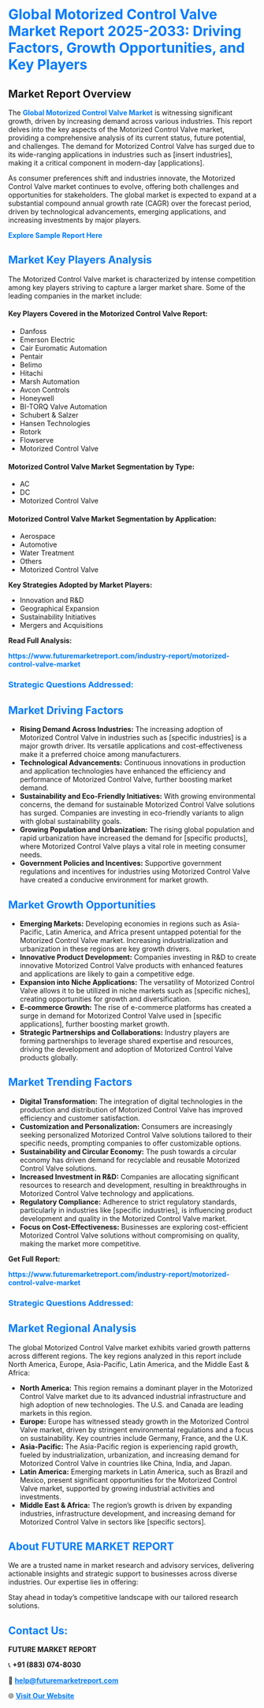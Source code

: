 <h1 style="color: #007BFF;">Global Motorized Control Valve Market Report 2025-2033: Driving Factors, Growth Opportunities, and Key Players</h1>

<section id="overview">
<h2>Market Report Overview</h2>
<p>The <a href="https://www.futuremarketreport.com/industry-report/motorized-control-valve-market" style="color: #007BFF; text-decoration: none;"><strong>Global Motorized Control Valve Market</strong></a> is witnessing significant growth, driven by increasing demand across various industries. This report delves into the key aspects of the Motorized Control Valve market, providing a comprehensive analysis of its current status, future potential, and challenges. The demand for Motorized Control Valve has surged due to its wide-ranging applications in industries such as [insert industries], making it a critical component in modern-day [applications].</p>
<p>As consumer preferences shift and industries innovate, the Motorized Control Valve market continues to evolve, offering both challenges and opportunities for stakeholders. The global market is expected to expand at a substantial compound annual growth rate (CAGR) over the forecast period, driven by technological advancements, emerging applications, and increasing investments by major players.</p>
</section>

<section id="overview">
<p><a href="https://www.futuremarketreport.com/request-sample/reportId=97465" style="color: #007BFF; text-decoration: none;"><strong>Explore Sample Report Here</strong></a></p>
</section>

<section id="key-players">
<h2 style="color: #007BFF;">Market Key Players Analysis</h2>
<p>The Motorized Control Valve market is characterized by intense competition among key players striving to capture a larger market share. Some of the leading companies in the market include:</p>
<h4>Key Players Covered in the Motorized Control Valve Report:</h4>
<ul><li>Danfoss</li><li>Emerson Electric</li><li>Cair Euromatic Automation</li><li>Pentair</li><li>Belimo</li><li>Hitachi</li><li>Marsh Automation</li><li>Avcon Controls</li><li>Honeywell</li><li>BI-TORQ Valve Automation</li><li>Schubert &amp; Salzer</li><li>Hansen Technologies</li><li>Rotork</li><li>Flowserve</li><li>Motorized Control Valve</li></ul>
<h4>Motorized Control Valve Market Segmentation by Type:</h4>
<ul><li>AC</li><li>DC</li><li>Motorized Control Valve</li></ul>

<h4>Motorized Control Valve Market Segmentation by Application:</h4>
<ul><li>Aerospace</li><li>Automotive</li><li>Water Treatment</li><li>Others</li><li>Motorized Control Valve</li></ul>
<p><strong>Key Strategies Adopted by Market Players:</strong></p>
<ul>
<li>Innovation and R&D</li>
<li>Geographical Expansion</li>
<li>Sustainability Initiatives</li>
<li>Mergers and Acquisitions</li>
</ul>
</section>

<section>
<p><strong>Read Full Analysis: </strong></p><a href="https://www.futuremarketreport.com/industry-report/motorized-control-valve-market" style="color: #007BFF; text-decoration: none;"><strong>https://www.futuremarketreport.com/industry-report/motorized-control-valve-market</strong></a>
<h3 style="color: #007BFF;">Strategic Questions Addressed:</h3>
</section>

<section id="driving-factors">
<h2 style="color: #007BFF;">Market Driving Factors</h2>
<ul>
<li><strong>Rising Demand Across Industries:</strong> The increasing adoption of Motorized Control Valve in industries such as [specific industries] is a major growth driver. Its versatile applications and cost-effectiveness make it a preferred choice among manufacturers.</li>
<li><strong>Technological Advancements:</strong> Continuous innovations in production and application technologies have enhanced the efficiency and performance of Motorized Control Valve, further boosting market demand.</li>
<li><strong>Sustainability and Eco-Friendly Initiatives:</strong> With growing environmental concerns, the demand for sustainable Motorized Control Valve solutions has surged. Companies are investing in eco-friendly variants to align with global sustainability goals.</li>
<li><strong>Growing Population and Urbanization:</strong> The rising global population and rapid urbanization have increased the demand for [specific products], where Motorized Control Valve plays a vital role in meeting consumer needs.</li>
<li><strong>Government Policies and Incentives:</strong> Supportive government regulations and incentives for industries using Motorized Control Valve have created a conducive environment for market growth.</li>
</ul>
</section>

<section id="growth-opportunities">
<h2 style="color: #007BFF;">Market Growth Opportunities</h2>
<ul>
<li><strong>Emerging Markets:</strong> Developing economies in regions such as Asia-Pacific, Latin America, and Africa present untapped potential for the Motorized Control Valve market. Increasing industrialization and urbanization in these regions are key growth drivers.</li>
<li><strong>Innovative Product Development:</strong> Companies investing in R&D to create innovative Motorized Control Valve products with enhanced features and applications are likely to gain a competitive edge.</li>
<li><strong>Expansion into Niche Applications:</strong> The versatility of Motorized Control Valve allows it to be utilized in niche markets such as [specific niches], creating opportunities for growth and diversification.</li>
<li><strong>E-commerce Growth:</strong> The rise of e-commerce platforms has created a surge in demand for Motorized Control Valve used in [specific applications], further boosting market growth.</li>
<li><strong>Strategic Partnerships and Collaborations:</strong> Industry players are forming partnerships to leverage shared expertise and resources, driving the development and adoption of Motorized Control Valve products globally.</li>
</ul>
</section>

<section id="trending-factors">
<h2 style="color: #007BFF;">Market Trending Factors</h2>
<ul>
<li><strong>Digital Transformation:</strong> The integration of digital technologies in the production and distribution of Motorized Control Valve has improved efficiency and customer satisfaction.</li>
<li><strong>Customization and Personalization:</strong> Consumers are increasingly seeking personalized Motorized Control Valve solutions tailored to their specific needs, prompting companies to offer customizable options.</li>
<li><strong>Sustainability and Circular Economy:</strong> The push towards a circular economy has driven demand for recyclable and reusable Motorized Control Valve solutions.</li>
<li><strong>Increased Investment in R&D:</strong> Companies are allocating significant resources to research and development, resulting in breakthroughs in Motorized Control Valve technology and applications.</li>
<li><strong>Regulatory Compliance:</strong> Adherence to strict regulatory standards, particularly in industries like [specific industries], is influencing product development and quality in the Motorized Control Valve market.</li>
<li><strong>Focus on Cost-Effectiveness:</strong> Businesses are exploring cost-efficient Motorized Control Valve solutions without compromising on quality, making the market more competitive.</li>
</ul>
</section>

<section>
<p><strong>Get Full Report: </strong></p><a href="https://www.futuremarketreport.com/industry-report/motorized-control-valve-market" style="color: #007BFF; text-decoration: none;"><strong>https://www.futuremarketreport.com/industry-report/motorized-control-valve-market</strong></a>
<h3 style="color: #007BFF;">Strategic Questions Addressed:</h3>
</section>


<section id="regional-analysis">
<h2 style="color: #007BFF;">Market Regional Analysis</h2>
<p>The global Motorized Control Valve market exhibits varied growth patterns across different regions. The key regions analyzed in this report include North America, Europe, Asia-Pacific, Latin America, and the Middle East & Africa:</p>
<ul>
<li><strong>North America:</strong> This region remains a dominant player in the Motorized Control Valve market due to its advanced industrial infrastructure and high adoption of new technologies. The U.S. and Canada are leading markets in this region.</li>
<li><strong>Europe:</strong> Europe has witnessed steady growth in the Motorized Control Valve market, driven by stringent environmental regulations and a focus on sustainability. Key countries include Germany, France, and the U.K.</li>
<li><strong>Asia-Pacific:</strong> The Asia-Pacific region is experiencing rapid growth, fueled by industrialization, urbanization, and increasing demand for Motorized Control Valve in countries like China, India, and Japan.</li>
<li><strong>Latin America:</strong> Emerging markets in Latin America, such as Brazil and Mexico, present significant opportunities for the Motorized Control Valve market, supported by growing industrial activities and investments.</li>
<li><strong>Middle East & Africa:</strong> The region’s growth is driven by expanding industries, infrastructure development, and increasing demand for Motorized Control Valve in sectors like [specific sectors].</li>
</ul>
</section>

<footer>
<h2 style="color: #007BFF;">About FUTURE MARKET REPORT</h2>
<p>We are a trusted name in market research and advisory services, delivering actionable insights and strategic support to businesses across diverse industries. Our expertise lies in offering:</p>

<p>Stay ahead in today’s competitive landscape with our tailored research solutions.</p>

<h2 style="color: #007BFF;">Contact Us:</h2>
<p><strong>FUTURE MARKET REPORT</strong></p>
<p>📞 <strong>+91 (883) 074-8030</strong></p>
<p>📧 <strong><a href="mailto:help@futuremarketreport.com" style="color: #007BFF;">help@futuremarketreport.com</a></strong></p>
<p>🌐 <strong><a href="https://www.futuremarketreport.com/" style="color: #007BFF;">Visit Our Website</a></strong></p>
</footer>